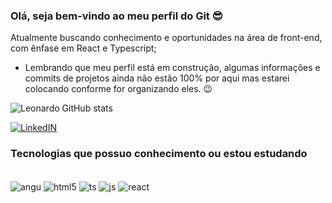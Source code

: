 ### Olá, seja bem-vindo ao meu perfil do Git 😎
Atualmente buscando conhecimento e oportunidades na área de front-end, com ênfase em React e Typescript; <br/>
- Lembrando que meu perfil está em construção, algumas informações e commits de projetos ainda não estão 100% por aqui mas estarei colocando conforme for organizando eles. 😉

![Leonardo GitHub stats](https://github-readme-stats.vercel.app/api?username=leonardonasc&show_icons=true&theme=dracula)

[![LinkedIN](https://img.shields.io/badge/LinkedIn-0077B5?style=for-the-badge&logo=linkedin&logoColor=white)](https://www.linkedin.com/in/leonardownascimento/)

### Tecnologias que possuo conhecimento ou estou estudando

<div style="display: inline_block"><br/>
    <img align="center" alt="angu"ar src="https://img.shields.io/badge/Angular-DD0031?style=for-the-badge&logo=angular&logoColor=white" />
    <img align="center" alt="html5" src="https://img.shields.io/badge/HTML5-E34F26?style=for-the-badge&logo=html5&logoColor=white" />
    <img align="center" alt="ts" src="https://img.shields.io/badge/TypeScript-007ACC?style=for-the-badge&logo=typescript&logoColor=white" />
    <img align="center" alt="js" src="https://img.shields.io/badge/JavaScript-323330?style=for-the-badge&logo=javascript&logoColor=F7DF1E" />
    <img align="center" alt="react" src="https://img.shields.io/badge/React-20232A?style=for-the-badge&logo=react&logoColor=61DAFB" />
</div>
